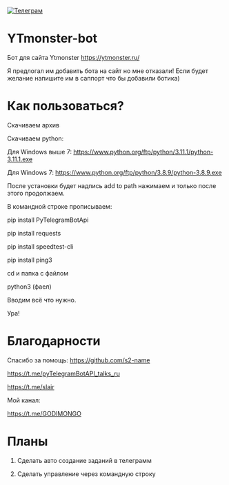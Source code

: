 [![Телеграм](https://img.shields.io/badge/Telegram-Channel-blue)](https://t.me/GODIMONGO)


# YTmonster-bot
Бот для сайта Ytmonster
https://ytmonster.ru/

Я предлогал им добавить бота на сайт но мне отказали! Если будет желание напишите им в саппорт что бы добавили ботика)

# Как пользоваться?
Скачиваем архив

Скачиваем python:

Для Windows выше 7: https://www.python.org/ftp/python/3.11.1/python-3.11.1.exe

Для Windows 7: https://www.python.org/ftp/python/3.8.9/python-3.8.9.exe

После установки будет надпись add to path нажимаем и только после этого продолжаем.

В командной строке прописываем: 

pip install PyTelegramBotApi

pip install requests

pip install speedtest-cli

pip install ping3

cd  и папка с файлом 

python3  (фаел)

Вводим всё что нужно.

Ура!
# Благодарности
Спасибо за помощь: 
https://github.com/s2-name

https://t.me/pyTelegramBotAPI_talks_ru

https://t.me/slair

Мой канал:

https://t.me/GODIMONGO

# Планы

1. Сделать авто создание заданий в телеграмм

2. Сделать управление через командную строку
